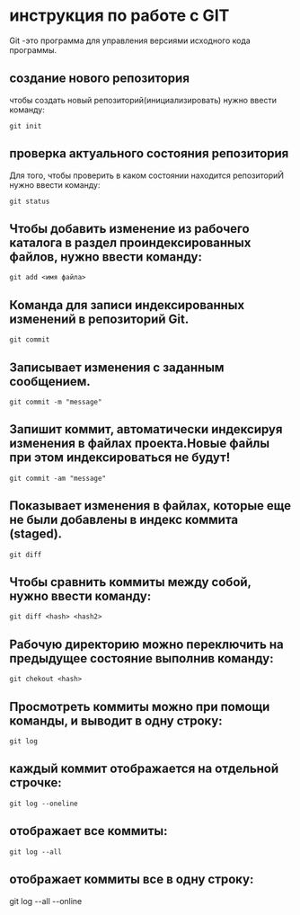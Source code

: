# инструкция по работе с GIT

Git -это программа для управления версиями исходного кода программы.

## создание нового репозитория


чтобы создать новый репозиторий(инициализировать) нужно ввести команду: 
    
    git init


## проверка актуального состояния репозитория

Для того, чтобы проверить в каком состоянии находится репозиториЙ нужно ввести  команду:

    git status

## Чтобы добавить изменение из рабочего каталога в раздел проиндексированных файлов, нужно ввести команду:

    git add <имя файла>

## Команда для записи индексированных изменений в репозиторий Git. 

    git commit

## Записывает изменения с заданным сообщением.

    git commit -m "message"

## Запишит коммит, автоматически индексируя изменения в файлах проекта.Новые файлы при этом индексироваться не будут!

    git commit -am "message"

## Показывает изменения в файлах, которые еще не были добавлены в индекс коммита (staged).

    git diff

## Чтобы сравнить коммиты между собой, нужно ввести команду:

    git diff <hash> <hash2>

## Рабочую директорию можно переключить на предыдущее состояние выполнив команду:

    git chekout <hash>

## Просмотреть коммиты можно при помощи команды, и  выводит в одну строку:

    git log

## каждый коммит отображается на отдельной строчке:

    git log --oneline

## отображает все коммиты:

    git log --all

## отображает коммиты все в одну строку:

git log --all --online
